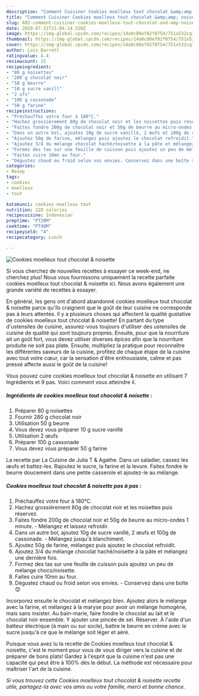 ```yaml
---
description: "Comment Cuisiner Cookies moelleux tout chocolat &amp;amp; noisette"
title: "Comment Cuisiner Cookies moelleux tout chocolat &amp;amp; noisette"
slug: 682-comment-cuisiner-cookies-moelleux-tout-chocolat-and-amp-noisette
date: 2020-07-31T21:04:14.520Z
image: https://img-global.cpcdn.com/recipes/14a0c80ef82f0754/751x532cq70/cookies-moelleux-tout-chocolat-noisette-photo-principale-de-la-recette.jpg
thumbnail: https://img-global.cpcdn.com/recipes/14a0c80ef82f0754/751x532cq70/cookies-moelleux-tout-chocolat-noisette-photo-principale-de-la-recette.jpg
cover: https://img-global.cpcdn.com/recipes/14a0c80ef82f0754/751x532cq70/cookies-moelleux-tout-chocolat-noisette-photo-principale-de-la-recette.jpg
author: Lois Barrett
ratingvalue: 4.4
reviewcount: 15
recipeingredient:
- "80 g noisettes"
- "280 g chocolat noir"
- "50 g beurre"
- "10 g sucre vanill"
- "2 ufs"
- "100 g cassonade"
- "50 g farine"
recipeinstructions:
- "Préchauffez votre four à 180°C."
- "Hachez grossièrement 80g de chocolat noir et les noisettes puis réservez."
- "Faites fondre 200g de chocolat noir et 50g de beurre au micro-ondes 1 minute. Mélangez et laissez refroidir."
- "Dans un autre bol, ajoutez 10g de sucre vanillé, 2 œufs et 100g de cassonade. Mélangez jusqu&#39;à blanchiment."
- "Ajoutez 50g de farine, mélangez puis ajoutez le chocolat refroidit."
- "Ajoutez 3/4 du mélange chocolat haché/noisette à la pâte et mélangez une dernière fois."
- "Formez des tas sur une feuille de cuisson puis ajoutez un peu de mélange choco/noisette."
- "Faites cuire 10mn au four."
- "Dégustez chaud ou froid selon vos envies. Conservez dans une boîte 😊"
categories:
- Resep
tags:
- cookies
- moelleux
- tout

katakunci: cookies moelleux tout 
nutrition: 228 calories
recipecuisine: Indonesian
preptime: "PT20M"
cooktime: "PT40M"
recipeyield: "4"
recipecategory: Lunch

---
```



![Cookies moelleux tout chocolat &amp; noisette](https://img-global.cpcdn.com/recipes/14a0c80ef82f0754/751x532cq70/cookies-moelleux-tout-chocolat-noisette-photo-principale-de-la-recette.jpg)

Si vous cherchez de nouvelles recettes à essayer ce week-end, ne cherchez plus! Nous vous fournissons uniquement la recette parfaite cookies moelleux tout chocolat &amp; noisette ici. Nous avons également une grande variété de recettes à essayer.

En général, les gens ont d'abord abandonné cookies moelleux tout chocolat &amp; noisette parce qu'ils craignent que le goût de leur cuisine ne corresponde pas à leurs attentes. Il y a plusieurs choses qui affectent la qualité gustative de cookies moelleux tout chocolat &amp; noisette! En partant du type d'ustensiles de cuisine, assurez-vous toujours d'utiliser des ustensiles de cuisine de qualité qui sont toujours propres. Ensuite, pour que la nourriture ait un goût fort, vous devez utiliser diverses épices afin que la nourriture produite ne soit pas plate. Ensuite, multipliez la pratique pour reconnaître les différentes saveurs de la cuisine, profitez de chaque étape de la cuisine avec tout votre cœur, car la sensation d'être enthousiaste, calme et pas pressé affecte aussi le goût de la cuisine!

<!--inarticleads1-->

Vous pouvez cuire cookies moelleux tout chocolat &amp; noisette en utilisant 7 Ingrédients et 9 pas. Voici comment vous atteindre il.

##### Ingrédients de cookies moelleux tout chocolat &amp; noisette :

1. Préparer 80 g noisettes
1. Fournir 280 g chocolat noir
1. Utilisation 50 g beurre
1. Vous devez vous préparer 10 g sucre vanillé
1. Utilisation 2 œufs
1. Préparer 100 g cassonade
1. Vous devez vous préparer 50 g farine


La recette par La Cuisine de Julia T &amp; Agathe. Dans un saladier, cassez les œufs et battez-les. Rajoutez le sucre, la farine et la levure. Faites fondre le beurre doucement dans une petite casserole et ajoutez-le au mélange. 

<!--inarticleads2-->

##### Cookies moelleux tout chocolat &amp; noisette pas à pas :

1. Préchauffez votre four à 180°C.
1. Hachez grossièrement 80g de chocolat noir et les noisettes puis réservez.
1. Faites fondre 200g de chocolat noir et 50g de beurre au micro-ondes 1 minute. - Mélangez et laissez refroidir.
1. Dans un autre bol, ajoutez 10g de sucre vanillé, 2 œufs et 100g de cassonade. - Mélangez jusqu&#39;à blanchiment.
1. Ajoutez 50g de farine, mélangez puis ajoutez le chocolat refroidit.
1. Ajoutez 3/4 du mélange chocolat haché/noisette à la pâte et mélangez une dernière fois.
1. Formez des tas sur une feuille de cuisson puis ajoutez un peu de mélange choco/noisette.
1. Faites cuire 10mn au four.
1. Dégustez chaud ou froid selon vos envies. - Conservez dans une boîte 😊


Incorporez ensuite le chocolat et mélangez bien. Ajoutez alors le mélange avec la farine, et mélangez à la maryse pour avoir un mélange homogène, mais sans insister. Au bain-marie, faire fondre le chocolat au lait et le chocolat noir ensemble. Y ajouter une pincée de sel. Réserver. À l&#39;aide d&#39;un batteur électrique (à main ou sur socle), battre le beurre en crème avec le sucre jusqu&#39;à ce que le mélange soit léger et aéré. 

<!--inarticleads1-->

<p>
Puisque vous avez lu la recette de Cookies moelleux tout chocolat &amp; noisette, c'est le moment pour vous de vous diriger vers la cuisine et de préparer de bons plats! Gardez à l'esprit que la cuisine n'est pas une capacité qui peut être à 100% dès le début. La méthode est nécessaire pour maîtriser l'art de la cuisine.
</p>

<p>
<i>Si vous trouvez cette Cookies moelleux tout chocolat &amp; noisette recette utile, partagez-la avec vos amis ou votre famille, merci et bonne chance.</i>
</p>
